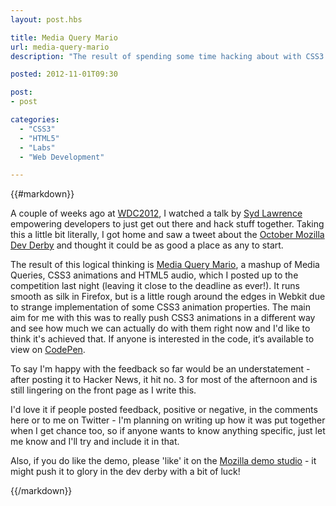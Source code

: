 ```yaml
---
layout: post.hbs

title: Media Query Mario
url: media-query-mario
description: "The result of spending some time hacking about with CSS3 and mashing it together with Mario 3…"

posted: 2012-11-01T09:30

post:
- post

categories:
  - "CSS3"
  - "HTML5"
  - "Labs"
  - "Web Development"

---
```


{{#markdown}}

A couple of weeks ago at [WDC2012](http://2012.webdevconf.com/), I watched a talk by [Syd Lawrence](https://twitter.com/sydlawrence) empowering developers to just get out there and hack stuff together. Taking this a little bit literally, I got home and saw a tweet about the [October Mozilla Dev Derby](https://twitter.com/mozhacks/status/258669800786640896) and thought it could be as good a place as any to start.

The result of this logical thinking is [Media Query Mario](https://developer.mozilla.org/en-US/demos/detail/media-query-mario), a mashup of Media Queries, CSS3 animations and HTML5 audio, which I posted up to the competition last night (leaving it close to the deadline as ever!).  It runs smooth as silk in Firefox, but is a little rough around the edges in Webkit due to strange implementation of some CSS3 animation properties.  The main aim for me with this was to really push CSS3 animations in a different way and see how much we can actually do with them right now and I'd like to think it's achieved that.  If anyone is interested in the code, it‘s available to view on [CodePen](http://codepen.io/ashleynolan/pen/rpjHg).

To say I'm happy with the feedback so far would be an understatement - after posting it to Hacker News, it hit no. 3 for most of the afternoon and is still lingering on the front page as I write this.

I'd love it if people posted feedback, positive or negative, in the comments here or to me on Twitter - I'm planning on writing up how it was put together when I get chance too, so if anyone wants to know anything specific, just let me know and I'll try and include it in that.

Also, if you do like the demo, please 'like' it on the [Mozilla demo studio](https://developer.mozilla.org/en-US/demos/detail/media-query-mario) - it might push it to glory in the dev derby with a bit of luck!

{{/markdown}}

